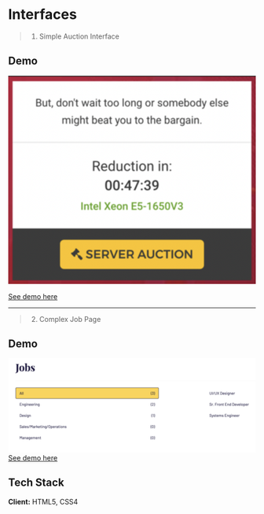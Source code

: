 # Interfaces

> 1. Simple Auction Interface


## Demo
![](https://raw.githubusercontent.com/LujiAnna/end-of-field-challenge/master/img/interface02.png)

[See demo here](https://lujianna.github.io/end-of-field-challenge/)

***********

> 2. Complex Job Page

## Demo
![](https://raw.githubusercontent.com/LujiAnna/end-of-field-challenge/master/img/interface06.png)
[See demo here](https://lujianna.github.io/end-of-field-challenge/)

## Tech Stack

**Client:** HTML5, CSS4
